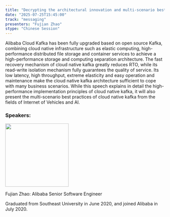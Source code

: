 ```yaml
---
title: "Decrypting the architectural innovation and multi-scenario best practices of the apache  kafka"
date: "2025-07-25T15:45:00"
track: "messaging"
presenters: "Fujian Zhao"
stype: "Chinese Session"
---
```


Alibaba Cloud Kafka has been fully upgraded based on open source Kafka, combining cloud native infrastructure such as elastic computing, high-performance distributed file storage and container services to achieve a high-performance storage and computing separation architecture. The fast recovery mechanism of cloud native kafka greatly reduces RTO, while its read-write isolation mechanism fully guarantees the quality of service. Its low latency, high throughput, extreme elasticity and easy operation and maintenance make the cloud native kafka architecture sufficient to cope with many business scenarios. While this speech explains in detail the high-performance implementation principles of cloud native kafka, it will also present the multi-scenario best practices of cloud native kafka from the fields of Internet of Vehicles and AI.

### Speakers:


<img src="https://sessionize.com/image/b457-400o400o1-Y92ZtWACNJJirb5DrifdVu.jpg" width="200" /><br/>

Fujian Zhao: Alibaba Senior Software Engineer

Graduated from Southeast University in June 2020, and joined Alibaba in July 2020.